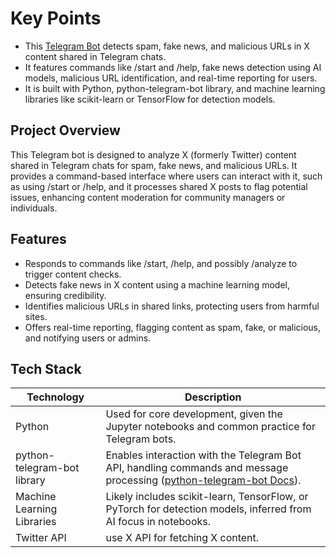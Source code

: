 # Key Points

- This [Telegram Bot](https://github.com/Junaid-Nazir-828/ahmad_uk_twitter_spam_detection_bot) detects spam, fake news, and malicious URLs in X content shared in Telegram chats.
- It features commands like /start and /help, fake news detection using AI models, malicious URL identification, and real-time reporting for users.
- It is built with Python, python-telegram-bot library, and machine learning libraries like scikit-learn or TensorFlow for detection models.

## Project Overview

This Telegram bot is designed to analyze X (formerly Twitter) content shared in Telegram chats for spam, fake news, and malicious URLs. It provides a command-based interface where users can interact with it, such as using /start or /help, and it processes shared X posts to flag potential issues, enhancing content moderation for community managers or individuals.

## Features

- Responds to commands like /start, /help, and possibly /analyze to trigger content checks.
- Detects fake news in X content using a machine learning model, ensuring credibility.
- Identifies malicious URLs in shared links, protecting users from harmful sites.
- Offers real-time reporting, flagging content as spam, fake, or malicious, and notifying users or admins.

## Tech Stack

| **Technology**              | **Description**                                                                 |
|-----------------------------|---------------------------------------------------------------------------------|
| Python                      | Used for core development, given the Jupyter notebooks and common practice for Telegram bots. |
| python-telegram-bot library | Enables interaction with the Telegram Bot API, handling commands and message processing ([python-telegram-bot Docs](https://python-telegram-bot.org/)). |
| Machine Learning Libraries  | Likely includes scikit-learn, TensorFlow, or PyTorch for detection models, inferred from AI focus in notebooks. |
| Twitter API                 | use X API for fetching X content. |
